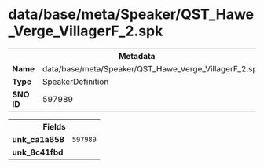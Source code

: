<h1>data/base/meta/Speaker/QST_Hawe_Verge_VillagerF_2.spk</h1><table><tr><th colspan="100%">Metadata</th></tr><tr><td><b>Name</b></td><td>data/base/meta/Speaker/QST_Hawe_Verge_VillagerF_2.spk</td></tr><tr><td><b>Type</b></td><td>SpeakerDefinition</td></tr><tr><td><b>SNO ID</b></td><td>597989</td></tr></table>

<table><tr><th colspan="100%">Fields</th></tr><tr><td><b>unk_ca1a658</b></td><td><code>597989</code></td></tr><tr><td><b>unk_8c41fbd</b></td><td></td></tr></table>

